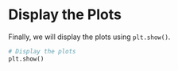 # Display the Plots

Finally, we will display the plots using `plt.show()`.

```python
# Display the plots
plt.show()
```
